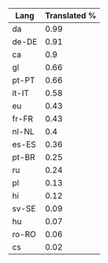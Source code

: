 | Lang  | Translated % |
|-------|--------------|
| da    | 0.99         |
| de-DE | 0.91         |
| ca    | 0.9          |
| gl    | 0.66         |
| pt-PT | 0.66         |
| it-IT | 0.58         |
| eu    | 0.43         |
| fr-FR | 0.43         |
| nl-NL | 0.4          |
| es-ES | 0.36         |
| pt-BR | 0.25         |
| ru    | 0.24         |
| pl    | 0.13         |
| hi    | 0.12         |
| sv-SE | 0.09         |
| hu    | 0.07         |
| ro-RO | 0.06         |
| cs    | 0.02         |

